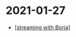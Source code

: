 # 2021-01-27

- [[streaming with Borja]]

[//begin]: # "Autogenerated link references for markdown compatibility"
[streaming with borja]: streaming-with-borja "Streaming with Borja"
[//end]: # "Autogenerated link references"
